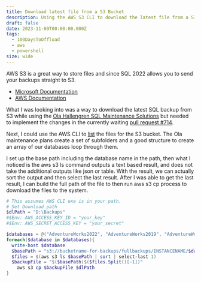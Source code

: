 ```yaml
---
title: Download latest file from a S3 Bucket
description: Using the AWS S3 CLI to download the latest file from a S3 bucket
draft: false
date: 2023-11-09T00:00:00.000Z
tags:
  - 100DaysToOffload
  - aws
  - powershell
size: wide
---
```



AWS S3 is a great way to store files and since SQL 2022 allows you to send your backups straight to S3.

* [Microsoft Documentation](https://learn.microsoft.com/en-us/sql/relational-databases/backup-restore/sql-server-backup-to-url-s3-compatible-object-storage?view=sql-server-ver16)
* [AWS Documentation](https://aws.amazon.com/blogs/modernizing-with-aws/backup-sql-server-to-amazon-s3/)

What I was looking into was a way to download the latest SQL backup from S3 while using the [Ola Hallengren SQL Maintenance Solutions](https://ola.hallengren.com/sql-server-backup.html) but needed to implement the changes in the currently waiting [pull request #714](https://github.com/olahallengren/sql-server-maintenance-solution/pull/714).

Next, I could use the AWS CLI to [list](https://docs.aws.amazon.com/cli/latest/reference/s3/) the files for the S3 bucket. The Ola maintenance plans create a set of subfolders and a good structure to create an array of our databases loop through them.

I set up the base path including the database name in the path, then what I noticed is the aws s3 ls command outputs a text based result, and does not take the additional outputs like json or table. With the result, we can actually sort the output and then select the last result. After I was able to get the last result, I can build the full path of the file to then run aws s3 cp  process to download the files to the system.

```powershell
# This assumes AWS CLI exe is in your path.
# Set Download path
$dlPath = "D:\Backups"
#$Env: AWS_ACCESS_KEY_ID = "your_key"
#$Env: AWS_SECRET_ACCESS_KEY = "your_secret"

$databases = @("AdventureWorks2022", "AdventureWorks2019", "AdventureWorks2017")
foreach($database in $databases){
  write-host $database
  $basePath = "s3://bucketname-for-backups/fullbackups/INSTANCENAME/$database/FULL/"
  $files = $(aws s3 ls $basePath | sort | select-last 1)
  $backupFile = "$($basePath)$($files.Split()[-1])"
    aws s3 cp $backupFile $dlPath
}
```
